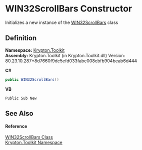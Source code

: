 # WIN32ScrollBars Constructor


Initializes a new instance of the <a href="4b040665-1ea3-e333-312d-ced982a8707c.md">WIN32ScrollBars</a> class



## Definition
**Namespace:** <a href="79d2eac2-21f4-54ff-7552-b20c33c30600.md">Krypton.Toolkit</a>  
**Assembly:** Krypton.Toolkit (in Krypton.Toolkit.dll) Version: 80.23.10.287+8d7660f9dc5efd033fabe008ebfb904beab6d444

**C#**
``` C#
public WIN32ScrollBars()
```
**VB**
``` VB
Public Sub New
```



## See Also


#### Reference
<a href="4b040665-1ea3-e333-312d-ced982a8707c.md">WIN32ScrollBars Class</a>  
<a href="79d2eac2-21f4-54ff-7552-b20c33c30600.md">Krypton.Toolkit Namespace</a>  
